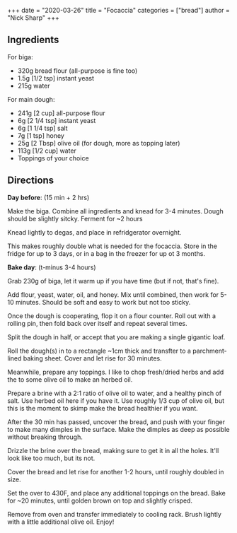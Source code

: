 +++
date = "2020-03-26"
title = "Focaccia"
categories = ["bread"]
author = "Nick Sharp"
+++

## Ingredients

For biga:

- 320g bread flour (all-purpose is fine too)
- 1.5g [1/2 tsp] instant yeast
- 215g water

For main dough:

- 241g [2 cup] all-purpose flour 
- 6g [2 1/4 tsp] instant yeast
- 6g [1 1/4 tsp] salt
- 7g [1 tsp] honey
- 25g [2 Tbsp] olive oil (for dough, more as topping later)
- 113g [1/2 cup] water
- Toppings of your choice

## Directions

**Day before**: (15 min + 2 hrs)

Make the biga. Combine all ingredients and knead for 3-4 minutes. Dough should be slightly sitcky.  Ferment for ~2 hours

Knead lightly to degas, and place in refridgerator overnight.

This makes roughly double what is needed for the focaccia. Store in the fridge for up to 3 days, or in a bag in the freezer for up ot 3 months.

**Bake day**: (t-minus 3-4 hours)

Grab 230g of biga, let it warm up if you have time (but if not, that's fine).

Add flour, yeast, water, oil, and honey. Mix until combined, then work for 5-10 minutes. Should be soft and easy to work but not too sticky. 

Once the dough is cooperating, flop it on a flour counter. Roll out with a rolling pin, then fold back over itself and repeat several times.

Split the dough in half, or accept that you are making a single gigantic loaf.

Roll the dough(s) in to a rectangle ~1cm thick and transfter to a parchment-lined baking sheet. Cover and let rise for 30 minutes.

Meanwhile, prepare any toppings. I like to chop fresh/dried herbs and add the to some olive oil to make an herbed oil.

Prepare a brine with a 2:1 ratio of olive oil to water, and a healthy pinch of salt. Use herbed oil here if you have it. Use roughly 1/3 cup of olive oil, but this is the moment to skimp make the bread healthier if you want.

After the 30 min has passed, uncover the bread, and push with your finger to make many dimples in the surface. Make the dimples as deep as possible without breaking through.

Drizzle the brine over the bread, making sure to get it in all the holes. It'll look like too much, but its not.

Cover the bread and let rise for another 1-2 hours, until roughly doubled in size.

Set the over to 430F, and place any additional toppings on the bread. Bake for ~20 minutes, until golden brown on top and slightly crisped.

Remove from oven and transfer immediately to cooling rack. Brush lightly with a little additional olive oil. Enjoy!
